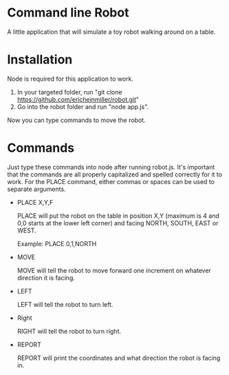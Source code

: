 # Command line Robot
A little application that will simulate a toy robot walking around on a table. 
# Installation
Node is required for this application to work.
1. In your targeted folder, run "git clone https://github.com/ericheinmiller/robot.git"
2. Go into the robot folder and run "node app.js".

Now you can type commands to move the robot.

# Commands
Just type these commands into node after running robot.js. It's important that the commands are all properly capitalized and spelled correctly for it to work. For the PLACE command, either commas or spaces can be used to separate arguments.

* PLACE X,Y,F

    PLACE will put the robot on the table in position X,Y (maximum is 4 and 0,0 starts at the lower left corner) and facing NORTH, SOUTH, EAST or WEST.
    
    Example: PLACE 0,1,NORTH

* MOVE

   MOVE will tell the robot to move forward one increment on whatever direction it is facing.
   
* LEFT

    LEFT will tell the robot to turn left.
   
* Right

    RIGHT will tell the robot to turn right.
    
* REPORT

    REPORT will print the coordinates and what direction the robot is facing in.
    

